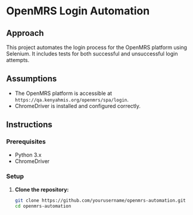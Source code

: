 # OpenMRS  Login Automation

## Approach
This project automates the login process for the OpenMRS platform using Selenium. It includes tests for both successful and unsuccessful login attempts.

## Assumptions
- The OpenMRS platform is accessible at `https://qa.kenyahmis.org/openmrs/spa/login`.
- ChromeDriver is installed and configured correctly.

## Instructions


### Prerequisites
- Python 3.x
- ChromeDriver

### Setup
1. **Clone the repository:**
   ```bash
   git clone https://github.com/yourusername/openmrs-automation.git
   cd openmrs-automation
